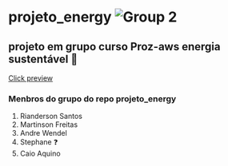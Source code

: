 # projeto_energy ![Group 2](https://github.com/caioaquino29/projeto_energy/assets/115197086/2807e037-4cf2-40a9-8ab4-92d9a53605cd)

## projeto em grupo curso Proz-aws energia sustentável 🚀
<a href="https://github.com/caioaquino29/projeto_energy/assets/115197086/c68391dc-98a7-4d0f-aa4a-5fd9cb4fa8d1
">Click preview</a>

### Menbros do grupo do repo projeto_energy
1. Rianderson Santos 
2. Martinson Freitas
3. Andre Wendel
4. Stephane ❓
5. Caio Aquino
   
